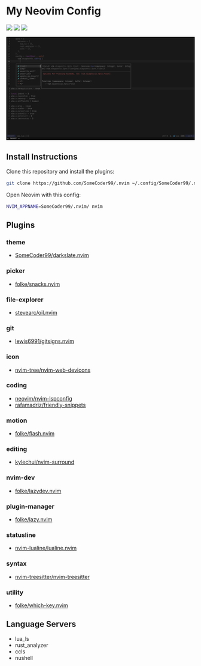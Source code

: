 # My Neovim Config

<a href="https://dotfyle.com/SomeCoder99/nvim"><img src="https://dotfyle.com/SomeCoder99/nvim/badges/plugins?style=flat" /></a>
<a href="https://dotfyle.com/SomeCoder99/nvim"><img src="https://dotfyle.com/SomeCoder99/nvim/badges/leaderkey?style=flat" /></a>
<a href="https://dotfyle.com/SomeCoder99/nvim"><img src="https://dotfyle.com/SomeCoder99/nvim/badges/plugin-manager?style=flat" /></a>

![Preview](https://github.com/SomeCoder99/.nvim/blob/main/images/preview.png)

## Install Instructions

Clone this repository and install the plugins:

```sh
git clone https://github.com/SomeCoder99/.nvim ~/.config/SomeCoder99/.nvim
```

Open Neovim with this config:

```sh
NVIM_APPNAME=SomeCoder99/.nvim/ nvim
```

## Plugins

### theme
+ [SomeCoder99/darkslate.nvim](https://github.com/SomeCoder99/darkslate.nvim)

### picker
+ [folke/snacks.nvim](https://github.com/folke/snacks.nvim)

### file-explorer
+ [stevearc/oil.nvim](https://github.com/stevearc/oil.nvim)

### git
+ [lewis6991/gitsigns.nvim](https://github.com/lewis6991/gitsigns.nvim)

### icon
+ [nvim-tree/nvim-web-devicons](https://github.com/nvim-tree/nvim-web-devicons)

### coding
+ [neovim/nvim-lspconfig](https://github.com/neovim/nvim-lspconfig)
+ [rafamadriz/friendly-snippets](https://github.com/rafamadriz/friendly-snippets)

### motion
+ [folke/flash.nvim](https://github.com/folke/flash.nvim)

### editing
+ [kylechui/nvim-surround](https://github.com/kylechui/nvim-surround)

### nvim-dev
+ [folke/lazydev.nvim](https://github.com/folke/lazydev.nvim)

### plugin-manager
+ [folke/lazy.nvim](https://github.com/folke/lazy.nvim)

### statusline
+ [nvim-lualine/lualine.nvim](https://github.com/nvim-lualine/lualine.nvim)

### syntax
+ [nvim-treesitter/nvim-treesitter](https://github.com/nvim-treesitter/nvim-treesitter)

### utility
+ [folke/which-key.nvim](https://github.com/folke/which-key.nvim)

## Language Servers
+ lua_ls
+ rust_analyzer
+ ccls
+ nushell
